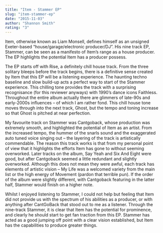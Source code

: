 ```yaml
---
title: "Item - Stammer EP"
slug: "item-stammer-ep"
date: "2015-11-03"
author: "Shannon Smith"
rating: "3"
---
```


Item, otherwise known as Liam Monsell, defines himself as an unsigned Exeter-based “house/garage/electronic producer/DJ”. His nine track EP, Stammer, can be seen as a manifesto of Item’s range as a house producer. The EP highlights the potential Item has a producer possess.

The EP starts off with Rise, a definitely chill house track. From the three solitary bleeps before the track begins, there is a definitive sense created by Item that this EP will be a listening experience. The haunting techno baseline and slow build-up acts a perfect way to start of the Stammer experience. This chilling tone provides the track with a surprising recognisance (for this reviewer anyways) with 1990’s dance icons Faithless. Throughout the entire album actually there are glimmers of late-90s and early-2000s influences – of which I am rather fond. This chill house tone moves through into the next track, Ghost, but the tempo and toning increase so that Ghost is pitched at near perfection.

My favourite track on Stammer was Cantgoback, whose production was extremely smooth, and highlighted the potential of Item as an artist. From the increased tempo, the hummer of the snarls sound and the exaggerated auto tuned voice singing out – the layering of the track is artistically commendable. The reason this track works is that from my personal point of view that it highlights the efforts Item has gone to without seeming overworked. Later tracks on the album, Say Yeah and Six And Eight were good, but after Cantgoback seemed a little redundant and slightly overworked. Although this does not mean they were awful, each track has elements of artistic vision – My Life was a welcomed variety from the main list or the high energy of Movement (pardon that terrible pun). If the order of the album were slightly different, with Cantgoback featuring in the latter half, Stammer would finish on a higher note.

Whilst I enjoyed listening to Stammer, I could not help but feeling that Item did not provide us with the spectrum of his abilities as a producer, or with anything after CantGoBack that stood out to me as a listener. Through the nine-track Stammer, it is clear that Item has the potential for prominence, and clearly he should start to get fan traction from this EP. Stammer has acted as a good jumping off point with a clear vision established, but Item has the capabilities to produce greater things.

